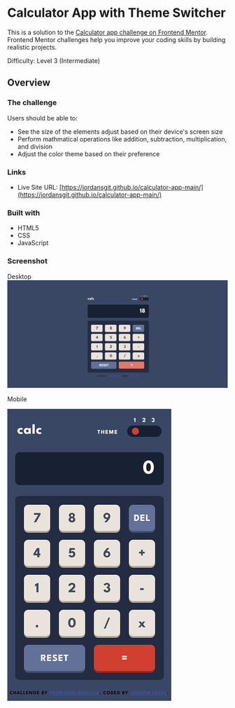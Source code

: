 # Calculator App with Theme Switcher

This is a solution to the [Calculator app challenge on Frontend Mentor](https://www.frontendmentor.io/challenges/calculator-app-9lteq5N29). Frontend Mentor challenges help you improve your coding skills by building realistic projects. 

Difficulty: Level 3 (Intermediate)

## Overview

### The challenge

Users should be able to:

- See the size of the elements adjust based on their device's screen size
- Perform mathmatical operations like addition, subtraction, multiplication, and division
- Adjust the color theme based on their preference

### Links

- Live Site URL: [https://jordansgit.github.io/calculator-app-main/](https://jordansgit.github.io/calculator-app-main/)

### Built with

- HTML5 
- CSS 
- JavaScript

### Screenshot

Desktop 
![Desktop Screenshot](./screenshots/desktop-screenshot.png)

Mobile 

![Mobile Screenshot](./screenshots/mobile-screenshot.png)
